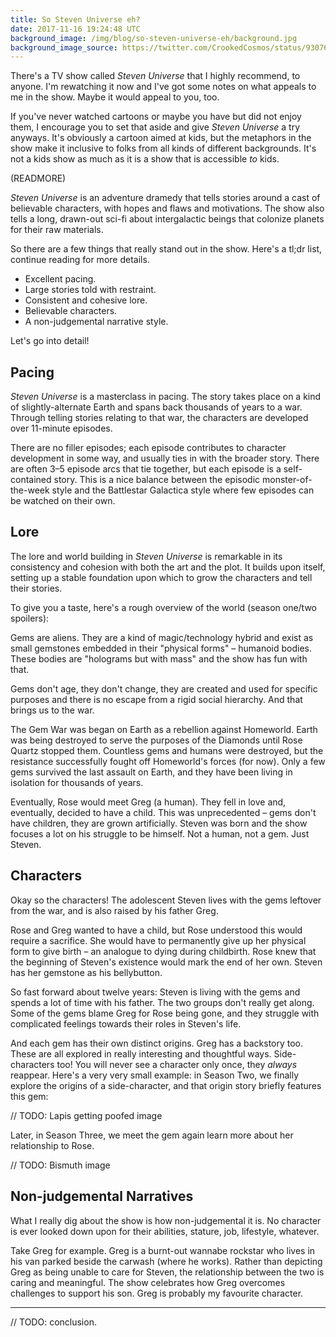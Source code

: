 ```yaml
---
title: So Steven Universe eh?
date: 2017-11-16 19:24:48 UTC
background_image: /img/blog/so-steven-universe-eh/background.jpg
background_image_source: https://twitter.com/CrookedCosmos/status/930765727736451072
---
```


There's a TV show called _Steven Universe_ that I highly recommend, to anyone. I'm rewatching it now and I've got some notes on what appeals to me in the show. Maybe it would appeal to you, too.

If you've never watched cartoons or maybe you have but did not enjoy them, I encourage you to set that aside and give _Steven Universe_ a try anyways. It's obviously a cartoon aimed at kids, but the metaphors in the show make it inclusive to folks from all kinds of different backgrounds. It's not a kids show as much as it is a show that is accessible _to_ kids.

(READMORE)

_Steven Universe_ is an adventure dramedy that tells stories around a cast of believable characters, with hopes and flaws and motivations. The show also tells a long, drawn-out sci-fi about intergalactic beings that colonize planets for their raw materials.

So there are a few things that really stand out in the show. Here's a tl;dr list, continue reading for more details.

- Excellent pacing.
- Large stories told with restraint.
- Consistent and cohesive lore.
- Believable characters.
- A non-judgemental narrative style.

Let's go into detail!

## Pacing

_Steven Universe_ is a masterclass in pacing. The story takes place on a kind of slightly-alternate Earth and spans back thousands of years to a war. Through telling stories relating to that war, the characters are developed over 11-minute episodes. 

There are no filler episodes; each episode contributes to character development in some way, and usually ties in with the broader story. There are often 3–5 episode arcs that tie together, but each episode is a self-contained story. This is a nice balance between the episodic monster-of-the-week style and the Battlestar Galactica style where few episodes can be watched on their own.

## Lore

The lore and world building in _Steven Universe_ is remarkable in its consistency and cohesion with both the art and the plot. It builds upon itself, setting up a stable foundation upon which to grow the characters and tell their stories.

To give you a taste, here's a rough overview of the world (season one/two spoilers):

Gems are aliens. They are a kind of magic/technology hybrid and exist as small gemstones embedded in their "physical forms" – humanoid bodies. These bodies are "holograms but with mass" and the show has fun with that.

Gems don't age, they don't change, they are created and used for specific purposes and there is no escape from a rigid social hierarchy. And that brings us to the war.

The Gem War was began on Earth as a rebellion against Homeworld. Earth was being destroyed to serve the purposes of the Diamonds until Rose Quartz stopped them. Countless gems and humans were destroyed, but the resistance successfully fought off Homeworld's forces (for now). Only a few gems survived the last assault on Earth, and they have been living in isolation for thousands of years.

Eventually, Rose would meet Greg (a human). They fell in love and, eventually, decided to have a child. This was unprecedented – gems don't have children, they are grown artificially. Steven was born and the show focuses a lot on his struggle to be himself. Not a human, not a gem. Just Steven.

## Characters

Okay so the characters! The adolescent Steven lives with the gems leftover from the war, and is also raised by his father Greg.

Rose and Greg wanted to have a child, but Rose understood this would require a sacrifice. She would have to permanently give up her physical form to give birth – an analogue to dying during childbirth. Rose knew that the beginning of Steven's existence would mark the end of her own. Steven has her gemstone as his bellybutton.

So fast forward about twelve years: Steven is living with the gems and spends a lot of time with his father. The two groups don't really get along. Some of the gems blame Greg for Rose being gone, and they struggle with complicated feelings towards their roles in Steven's life.

And each gem has their own distinct origins. Greg has a backstory too. These are all explored in really interesting and thoughtful ways. Side-characters too! You will never see a character only once, they _always_ reappear. Here's a very very small example: in Season Two, we finally explore the origins of a side-character, and that origin story briefly features this gem:

// TODO: Lapis getting poofed image

Later, in Season Three, we meet the gem again learn more about her relationship to Rose.

// TODO: Bismuth image

## Non-judgemental Narratives

What I really dig about the show is how non-judgemental it is. No character is ever looked down upon for their abilities, stature, job, lifestyle, whatever.

Take Greg for example. Greg is a burnt-out wannabe rockstar who lives in his van parked beside the carwash (where he works). Rather than depicting Greg as being unable to care for Steven, the relationship between the two is caring and meaningful. The show celebrates how Greg overcomes challenges to support his son. Greg is probably my favourite character.

---

// TODO: conclusion.

